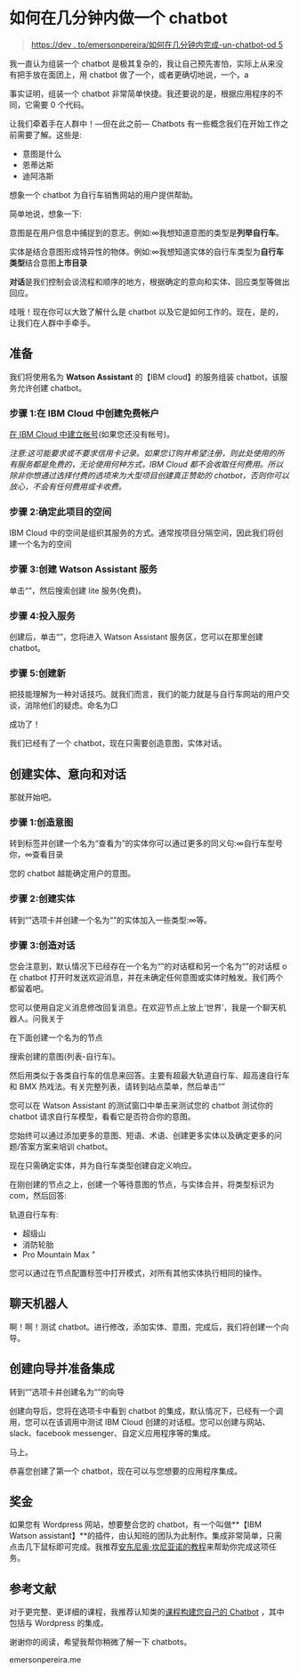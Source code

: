 # 如何在几分钟内做一个 chatbot

> [https://dev . to/emersonpereira/如何在几分钟内完成-un-chatbot-od 5](https://dev.to/emersonpereira/como-fazer-um-chatbot-em-poucos-minutos-od5)

我一直认为组装一个 chatbot 是极其复杂的，我让自己预先害怕，实际上从来没有把手放在面团上，用 chatbot 做了一个，或者更确切地说，一个，a

事实证明，组装一个 chatbot 非常简单快捷。我还要说的是，根据应用程序的不同，它需要 0 个代码。

让我们牵着手在人群中！—但在此之前— Chatbots 有一些概念我们在开始工作之前需要了解。这些是:

*   意图是什么
*   恩蒂达斯
*   迪阿洛斯

想象一个 chatbot 为自行车销售网站的用户提供帮助。

简单地说，想象一下:

意图是在用户信息中捕捉到的意志。例如:∞我想知道意图的类型是**列举自行车**。

实体是结合意图形成特异性的物体。例如:∞我想知道实体的自行车类型为**自行车类型**结合意图**上市目录**

**对话**是我们控制会谈流程和顺序的地方，根据确定的意向和实体、回应类型等做出回应。

哇哦！现在你可以大致了解什么是 chatbot 以及它是如何工作的。现在，是的，让我们在人群中手牵手。

## [](#preparativos)准备

我们将使用名为 **Watson Assistant** 的【IBM cloud】的服务组装 chatbot，该服务允许创建 chatbot。

### [](#passo-1-criar-uma-conta-gratuita-no-ibm-cloud)步骤 1:在 IBM Cloud 中创建免费帐户

[在 IBM Cloud 中建立帐号](https://cloud.ibm.com/)(如果您还没有帐号)。

*注意:这可能要求或不要求信用卡记录。如果您订购并希望注册，则此处使用的所有服务都是免费的，无论使用何种方式，IBM Cloud 都不会收取任何费用。所以除非你想通过选择付费的选项来为大型项目创建真正赞助的 chatbot，否则你可以放心，不会有任何费用或卡收费。*

### [](#passo-2-determinar-um-espa%C3%A7o-pra-esse-projeto)步骤 2:确定此项目的空间

IBM Cloud 中的空间是组织其服务的方式。通常按项目分隔空间，因此我们将创建一个名为的空间

### [](#passo-3-criar-um-servi%C3%A7o-do-watson-assistant)步骤 3:创建 Watson Assistant 服务

单击“”，然后搜索创建 lite 服务(免费)。

### [](#passo-4-entrar-no-servi%C3%A7o)步骤 4:投入服务

创建后，单击“”，您将进入 Watson Assistant 服务区，您可以在那里创建 chatbot。

### [](#passo-5-criar-uma-nova-skill)步骤 5:创建新

把技能理解为一种对话技巧。就我们而言，我们的能力就是与自行车网站的用户交谈，消除他们的疑虑。命名为□

成功了！

我们已经有了一个 chatbot，现在只需要创造意图，实体对话。

## [](#criando-entidades-inten%C3%A7%C3%B5es-e-o-di%C3%A1logo)创建实体、意向和对话

那就开始吧。

### [](#passo-1-criar-inten%C3%A7%C3%A3o)步骤 1:创造意图

转到标签并创建一个名为“查看为”的实体你可以通过更多的同义句:∞自行车型号你，∞查看目录

您的 chatbot 越能确定用户的意图。

### [](#passo-2-criar-entidade)步骤 2:创建实体

转到“”选项卡并创建一个名为“”的实体加入一些类型:∞等。

### [](#passo-3-criar-o-di%C3%A1logo)步骤 3:创造对话

您会注意到，默认情况下已经存在一个名为“”的对话框和另一个名为“”的对话框 o 在 chatbot 打开时发送欢迎消息，并在未确定任何意图或实体时触发。我们两个都留着吧。

您可以使用自定义消息修改回复消息。在欢迎节点上放上‘世界’，我是一个聊天机器人。问我关于

在下面创建一个名为的节点

搜索创建的意图(列表-自行车)。

然后用类似于各类自行车的信息来回答。主要有超最大轨道自行车、超高速自行车和 BMX 热戏法。有关完整列表，请转到站点菜单，然后单击“”

您可以在 Watson Assistant 的测试窗口中单击来测试您的 chatbot 测试你的 chatbot 请求自行车模型，看看它是否符合你的意图。

您始终可以通过添加更多的意图、短语、术语、创建更多实体以及确定更多的问题/答案方案来培训 chatbot。

现在只需确定实体，并为自行车类型创建自定义响应。

在刚创建的节点之上，创建一个等待意图的节点，与实体合并，将类型标识为 com，然后回答:

轨道自行车有:

*   超级山
*   消防轮胎
*   Pro Mountain Max "

您可以通过在节点配置标签中打开模式，对所有其他实体执行相同的操作。

## [](#testando-o-chatbot)聊天机器人

啊！啊！测试 chatbot。进行修改，添加实体、意图，完成后，我们将创建一个向导。

## [](#criando-um-assistente-e-preparando-para-integra%C3%A7%C3%B5es)创建向导并准备集成

转到“”选项卡并创建名为“”的向导

创建向导后，您将在选项卡中看到 chatbot 的集成，默认情况下，已经有一个调用，您可以在该调用中测试 IBM Cloud 创建的对话框。您可以创建与网站、slack、facebook messenger、自定义应用程序等的集成。

马上。

恭喜您创建了第一个 chatbot，现在可以与您想要的应用程序集成。

## [](#bonus)奖金

如果您有 Wordpress 网站，想要整合您的 chatbot，有一个叫做**【IBM Watson assistant】**的插件，由认知班的团队为此制作。集成非常简单，只需点击几下鼠标即可完成。我推荐[安东尼奥·坎尼亚诺的教程](https://medium.com/ibm-watson/add-watson-assistant-to-your-wordpress-site-6f30d537b9e5)来帮助你完成这项任务。

## [](#refer%C3%AAncias)参考文献

对于更完整、更详细的课程，我推荐认知类的[课程构建您自己的 Chatbot](https://cognitiveclass.ai/courses/how-to-build-a-chatbot/) ，其中包括与 Wordpress 的集成。

谢谢你的阅读，希望我帮你稍微了解一下 chatbots。

emersonpereira.me